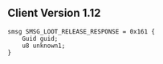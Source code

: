 ## Client Version 1.12

```rust,ignore
smsg SMSG_LOOT_RELEASE_RESPONSE = 0x161 {
    Guid guid;    
    u8 unknown1;    
}

```
